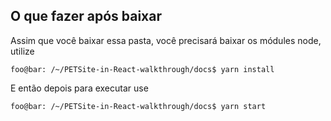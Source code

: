 ## O que fazer após baixar

Assim que você baixar essa pasta, você precisará baixar os módules node, utilize

```console
foo@bar: /~/PETSite-in-React-walkthrough/docs$ yarn install
```

E então depois para executar use

```console
foo@bar: /~/PETSite-in-React-walkthrough/docs$ yarn start
```
